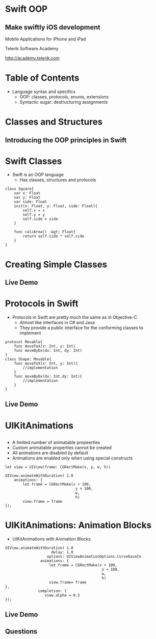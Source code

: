 <!-- section start -->
<!-- attr: { class:'slide-title', hasScriptWrapper:true, showInPresentation:true } -->
# Swift OOP
## Make swiftly iOS development

<div class="signature">
  <p class="signature-course">Mobile Applications for iPhone and iPad</p>
  <p class="signature-initiative">Telerik Software Academy</p>
  <a href="http://academy.telerik.com" class="signature-link">http://academy.telerik.com</a>
</div>

<!-- section start -->
<!-- attr: { hasScriptWrapper:true, showInPresentation:true } -->
# Table of Contents
- Language syntax and specifics
  - OOP: classes, protocols, enums, extensions
  - Syntactic sugar: destructuring assignments

<!-- section start -->
<!-- attr: { class:'slide-section', hasScriptWrapper:true, showInPresentation:true } -->
# Classes and Structures
## Introducing the OOP principles in Swift

<!-- attr: { hasScriptWrapper:true, showInPresentation:true } -->
# Swift Classes
- Swift is an OOP language
  - Has classes, structures and protocols

```
class Square{
	var x: Float
	var y: Float
	var side: Float
	init(x: Float, y: Float, side: Float){
		self.x = x
		self.y = y
		self.side = side
	}

	func calcArea() -&gt; Float{
		return self.side * self.side
	}
}
```

<!-- attr: { class:'slide-section demo', hasScriptWrapper:true, showInPresentation:true } -->
# Creating Simple Classes
## Live Demo

<!-- attr: { hasScriptWrapper:true, showInPresentation:true } -->
# Protocols in Swift
- Protocols in Swift are pretty much the same as in Objective-C
  - Almost like interfaces in C# and Java
  - They provide a public interface for the conforming classes to implement

```
protocol Movable{
	func moveToX(x: Int, y: Int)
	func moveByDx(dx: Int, dy: Int)
}
class Shape: Movable{
	func moveToX(x: Int, y: Int){
		//implementation
	}
	func moveByDx(dx: Int,dy: Int){
		//implementation
	}
}
```

<!-- attr: { class:'slide-section demo', hasScriptWrapper:true, showInPresentation:true } -->
<!-- # Protocols in Swift -->
## Live Demo

<!-- section start -->
<!-- attr: { class:'slide-section', hasScriptWrapper:true, showInPresentation:true } -->
# UIKitAnimations
## 

<!-- attr: { hasScriptWrapper:true, showInPresentation:true } -->
<!-- # UIKitAnimations -->
- A limited number of animatable propeerties
- Custom animatable properties cannot be created
- All animations are disabled by default
- Animations are enabled only when using special constructs

```
let view = UIView(frame: CGRectMake(x, y, w, h))

UIView.animateWithDuration( 1.0
	animations: {
		let frame = CGRectMake(x + 100,
								y + 100,
								w,
								h)
		view.frame = frame
});
```

<!-- attr: { hasScriptWrapper:true, showInPresentation:true } -->
# UIKitAnimations: Animation Blocks
- UIKitAnimations with Animation Blocks

```
UIView.animateWithDuration( 1.0
                     delay: 1.0
                   options: UIViewAnimationOptions.CurveEaseIn
                animations: {
                    let frame = CGRectMake(x + 100,
                                            y + 100,
                                            w,
                                            h)
                    view.frame= frame
},
               completion: {
                  view.alpha = 0.5
});
```

<!-- attr: { class:'slide-section demo', hasScriptWrapper:true, showInPresentation:true } -->
<!-- # UIKitAnimations -->
## Live Demo

<!-- section start -->
<!-- attr: { class:'slide-section', hasScriptWrapper:true, showInPresentation:true } -->
<!-- # iOS Apps with Swift -->
## Questions
